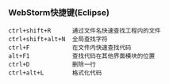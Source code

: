 ﻿### WebStorm快捷键(Eclipse)
```
ctrl+shift+R      通过文件名快速查找工程内的文件
ctrl+shift+alt+N  全局查找字符
ctrl+F            在文件内快速查找代码
alt+F1            查找代码在其他界面模块的位置
ctrl+D            删除一行
ctrl+alt+L        格式化代码
```